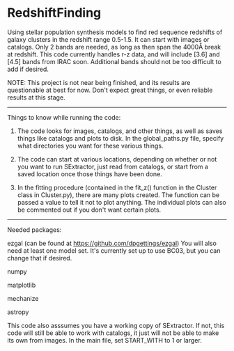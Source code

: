 RedshiftFinding
===============

Using stellar population synthesis models to find red sequence redshifts of galaxy clusters in the redshift range
0.5-1.5. It can start with images or catalogs. Only 2 bands are needed, as long as then span the 4000Å break at
redshift. This code currently handles r-z data, and will include [3.6] and [4.5] bands from IRAC soon. Additional bands
should not be too difficult to add if desired.

NOTE: This project is not near being finished, and its results are questionable at best for now. Don't expect great
things, or even reliable results at this stage.

____________________

Things to know while running the code:

1. The code looks for images, catalogs, and other things, as well as saves things like catalogs and plots to disk. In
the global_paths.py file, specify what directories you want for these various things.

2. The code can start at various locations, depending on whether or not you want to run SExtractor, just read from
catalogs, or start from a saved location once those things have been done.

3. In the fitting procedure (contained in the fit_z() function in the Cluster class in Cluster.py), there are many plots
created. The function can be passed a value to tell it not to plot anything. The individual plots can also be commented
out if you don't want certain plots.

_____

Needed packages:

ezgal (can be found at https://github.com/dpgettings/ezgal)  You will also need at least one model set. It's currently set up 
to use BC03, but you can change that if desired.
    
numpy

matplotlib

mechanize

astropy

This code also asssumes you have a working copy of SExtractor. If not, this code will still be able to work with
catalogs, it just will not be able to make its own from images. In the main file, set START_WITH to 1 or larger.

